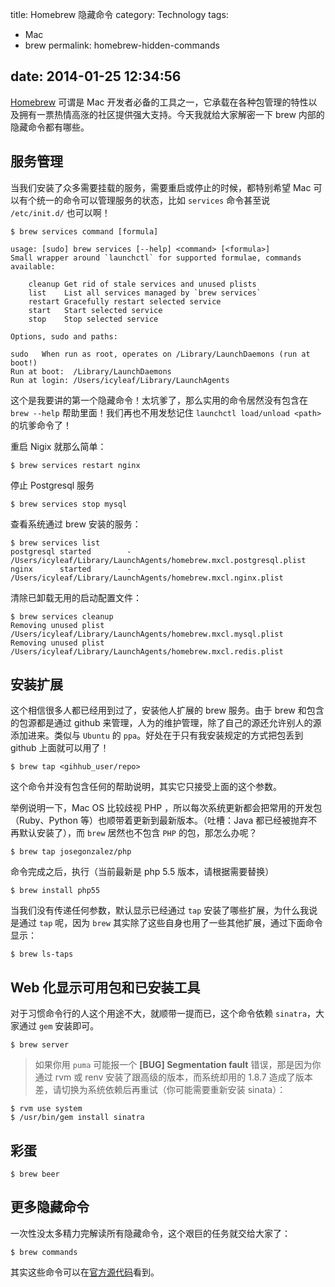 title: Homebrew 隐藏命令
category: Technology
tags:
- Mac
- brew
permalink: homebrew-hidden-commands

date: 2014-01-25 12:34:56
---

[Homebrew](http://brew.sh) 可谓是 Mac 开发者必备的工具之一，它承载在各种包管理的特性以及拥有一票热情高涨的社区提供强大支持。今天我就给大家解密一下 brew 内部的隐藏命令都有哪些。

## 服务管理

当我们安装了众多需要挂载的服务，需要重启或停止的时候，都特别希望 Mac 可以有个统一的命令可以管理服务的状态，比如 `services` 命令甚至说 `/etc/init.d/` 也可以啊！

```
$ brew services command [formula]

usage: [sudo] brew services [--help] <command> [<formula>]
Small wrapper around `launchctl` for supported formulae, commands available:

	cleanup Get rid of stale services and unused plists
	list    List all services managed by `brew services`
	restart Gracefully restart selected service
	start   Start selected service
	stop    Stop selected service

Options, sudo and paths:

sudo   When run as root, operates on /Library/LaunchDaemons (run at boot!)
Run at boot:  /Library/LaunchDaemons
Run at login: /Users/icyleaf/Library/LaunchAgents
```

这个是我要讲的第一个隐藏命令！太坑爹了，那么实用的命令居然没有包含在 `brew --help` 帮助里面！我们再也不用发愁记住 `launchctl load/unload <path>` 的坑爹命令了！

重启 Nigix 就那么简单：


```
$ brew services restart nginx
```

停止 Postgresql 服务

```
$ brew services stop mysql
```

查看系统通过 brew 安装的服务：

```
$ brew services list
postgresql started        - /Users/icyleaf/Library/LaunchAgents/homebrew.mxcl.postgresql.plist
nginx      started        - /Users/icyleaf/Library/LaunchAgents/homebrew.mxcl.nginx.plist
```

清除已卸载无用的启动配置文件：

```
$ brew services cleanup
Removing unused plist /Users/icyleaf/Library/LaunchAgents/homebrew.mxcl.mysql.plist
Removing unused plist /Users/icyleaf/Library/LaunchAgents/homebrew.mxcl.redis.plist
```

## 安装扩展

这个相信很多人都已经用到过了，安装他人扩展的 brew 服务。由于 brew 和包含的包源都是通过 github 来管理，人为的维护管理，除了自己的源还允许别人的源添加进来。类似与 `Ubuntu` 的 `ppa`。好处在于只有我安装规定的方式把包丢到 github 上面就可以用了！

```
$ brew tap <gihhub_user/repo>
```

这个命令并没有包含任何的帮助说明，其实它只接受上面的这个参数。

举例说明一下，Mac OS 比较歧视 PHP ，所以每次系统更新都会把常用的开发包（Ruby、Python 等）也顺带着更新到最新版本。（吐槽：Java 都已经被抛弃不再默认安装了），而 `brew` 居然也不包含 `PHP` 的包，那怎么办呢？

```
$ brew tap josegonzalez/php
```

命令完成之后，执行（当前最新是 php 5.5 版本，请根据需要替换）

```
$ brew install php55
```

当我们没有传递任何参数，默认显示已经通过 `tap` 安装了哪些扩展，为什么我说是通过 `tap` 呢，因为 `brew` 其实除了这些自身也用了一些其他扩展，通过下面命令显示：

```
$ brew ls-taps
```

## Web 化显示可用包和已安装工具

对于习惯命令行的人这个用途不大，就顺带一提而已，这个命令依赖 `sinatra`，大家通过 `gem` 安装即可。

```
$ brew server
```

> 如果你用 `puma` 可能报一个 **[BUG] Segmentation fault** 错误，那是因为你通过 rvm 或 renv 安装了跟高级的版本，而系统却用的 1.8.7 造成了版本差，请切换为系统依赖后再重试（你可能需要重新安装 sinata）：

```
$ rvm use system
$ /usr/bin/gem install sinatra
```

## 彩蛋

```
$ brew beer
```

## 更多隐藏命令

一次性没太多精力完解读所有隐藏命令，这个艰巨的任务就交给大家了：

```
$ brew commands

```
其实这些命令可以在[官方源代码](https://github.com/Homebrew/homebrew/tree/master/Library/Contributions/cmd)看到。